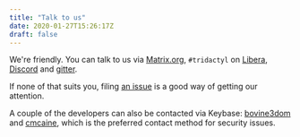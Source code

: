 ```yaml
---
title: "Talk to us"
date: 2020-01-27T15:26:17Z
draft: false
---
```


We're friendly. You can talk to us via [Matrix.org](https://riot.im/app/#/room/#tridactyl:matrix.org), `#tridactyl` on [Libera](https://libera.chat/), [Discord](https://discord.gg/DWbNGTAvmh) and [gitter](https://gitter.im/tridactyl/Lobby).

If none of that suits you, filing [an issue](https://github.com/tridactyl/tridactyl/issues/new) is a good way of getting our attention.

A couple of the developers can also be contacted via Keybase: [bovine3dom](https://keybase.io/bovine3dom) and [cmcaine](https://keybase.io/cmcaine), which is the preferred contact method for security issues.
